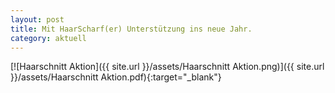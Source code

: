 ```yaml
---
layout: post
title: Mit HaarScharf(er) Unterstützung ins neue Jahr.
category: aktuell
---
```


[![Haarschnitt Aktion]({{ site.url }}/assets/Haarschnitt Aktion.png)]({{ site.url }}/assets/Haarschnitt Aktion.pdf){:target="_blank"}
